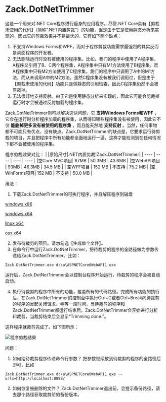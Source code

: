 ﻿# Zack.DotNetTrimmer
这是一个用来对.NET Core程序进行瘦身的应用程序。尽管.NET Core具有【剪裁未使用的代码】（简称“.NET内置剪裁”）的功能，但是由于它是使用静态分析来实现的，因此它的剪裁效果并不是最优的。它有如下两个缺点：
1) 不支持Windows Forms和WPF，而对于程序剪裁功能需求最强烈的其实反而是桌面程序的开发者。
2) 无法删除运行时没有被使用的程序集。比如，我们的程序中使用了A程序集，A程序又引用了B、C两个程序集，A程序集中只有M1方法使用了B程序集，而A程序集中只有M2方法使用了C程序集。我们的程序中只调用了A中的M1方法，而从未调用A中的M2方法。虽然C程序集没有被我们调用过，但是由于【剪裁未使用的代码】功能只是做静态的引用检查，因此C程序集仍然不会被剪裁掉。
3) 无法很好地支持反射。由于它是使用静态分析来实现的，因此它可能会剪裁掉运行时才会被通过反射加载的程序集。


Zack.DotNetTrimmer则可以解决这些问题，它 **支持Windows Forms和WPF** ，它会在运行时分析程序加载的程序集，从而得知哪些程序集没有被使用，因此它不仅 **能删掉更多没有被使用的程序集** ，而且能天然地 **支持反射** 。当然，任何事物都不可能只有优点，没有缺点。Zack.DotNetTrimmer的缺点是，它要求运行待剪裁的项目，并且把程序中所有功能都全面地运行一遍，这样才能检测到在任何情况下都不会被使用的程序集。

程序剪裁效果对比：
|			   |原始尺寸|.NET内置剪裁|Zack.DotNetTrimmer|
|  ----        | ----   | ----       | ----             |
|空Core MVC项目| 97MB   |  50.3MB    | 43.6MB           |
|空WebAPI项目  | 93MB   |  46.3MB    | 34.5 MB          |
| 空WPF项目    | 152 MB |  不支持    | 75.2 MB          |
|空WinForms项目| 152 MB |  不支持    | 50.0 MB          |


用法：
1) 下载Zack.DotNetTrimmer的可执行程序，并且解压程序到磁盘

[windows x86](https://github.com/yangzhongke/Zack.DotNetTrimmer/raw/main/Binaries/windowsx86.zip)


[windows x64](https://github.com/yangzhongke/Zack.DotNetTrimmer/raw/main/Binaries/windowsx64.zip)


[linux x64](https://github.com/yangzhongke/Zack.DotNetTrimmer/raw/main/Binaries/linux_x64.zip)

[osx x64](https://github.com/yangzhongke/Zack.DotNetTrimmer/raw/main/Binaries/osx-x64.zip)

2) 发布待裁剪的项目。请勿勾选【生成单个文件】。
3) 在命令行中运行Zack.DotNetTrimmer，把待裁剪的程序的全路径做为参数传递给Zack.DotNetTrimmer。比如：

```
Zack.DotNetTrimmer.exe d:\a\ASPNETCore6WebAPI1.exe
```

运行后，Zack.DotNetTrimmer会以控制台程序开始运行，待裁剪的程序会被自动启动。

4)  执行待裁剪的程序中所有的功能，覆盖所有的代码路径。完成所有功能的执行后，在Zack.DotNetTrimmer的控制台中执行Ctrl+C或者Ctrl+Break向待裁剪的程序的发起关闭请求。稍等一段时间，当待裁剪的程序和Zack.DotNetTrimmer都运行结束后，Zack.DotNetTrimmer会开始进行分析和裁剪，当裁剪结束后会显示“Trimming done.”。

这样程序就裁剪完成了。如下图所示：


![程序剪裁结果](https://raw.githubusercontent.com/yangzhongke/Zack.DotNetTrimmer/main/images/1.png)

问题：
1) 如何给待裁剪程序传递命令行参数？
把参数继续放到待裁剪的程序的全路径后即可，比如

```
Zack.DotNetTrimmer.exe d:\a\ASPNETCore6WebAPI1.exe --urls=http://localhost:8888/
```

2) 如何恢复被删除的文件？
Zack.DotNetTrimmer退出前，会提示备份路径，请去那个路径获取裁剪前的备份版本。
